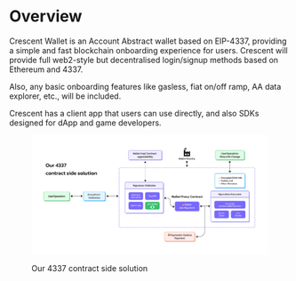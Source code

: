 # Overview

Crescent Wallet is an Account Abstract wallet based on EIP-4337, providing a simple and fast blockchain onboarding experience for users. Crescent will provide full web2-style but decentralised login/signup methods based on Ethereum and 4337.

Also, any basic onboarding features like gasless, fiat on/off ramp, AA data explorer, etc., will be included.

Crescent has a client app that users can use directly, and also SDKs designed for dApp and game developers.

<figure><img src=".gitbook/assets/零知识证明加密.jpg" alt=""><figcaption><p>Our 4337 contract side solution</p></figcaption></figure>
